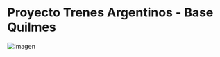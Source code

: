 # Proyecto Trenes Argentinos - Base Quilmes
![imagen](https://user-images.githubusercontent.com/63918938/229799481-7b246a81-7325-44d4-832d-dfdbd05aa06a.png)
